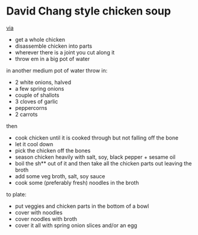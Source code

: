 # David Chang style chicken soup

[via](http://video.pbs.org/video/2306267884)

- get a whole chicken
- disassemble chicken into parts
- wherever there is a joint you cut along it
- throw em in a big pot of water

in another medium pot of water throw in:

- 2 white onions, halved
- a few spring onions
- couple of shallots
- 3 cloves of garlic
- peppercorns
- 2 carrots

then

- cook chicken until it is cooked through but not falling off the bone
- let it cool down
- pick the chicken off the bones
- season chicken heavily with salt, soy, black pepper + sesame oil
- boil the sh** out of it and then take all the chicken parts out leaving the broth
- add some veg broth, salt, soy sauce
- cook some (preferably fresh) noodles in the broth

to plate:

- put veggies and chicken parts in the bottom of a bowl
- cover with noodles
- cover noodles with broth
- cover it all with spring onion slices and/or an egg
